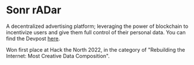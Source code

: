 # Sonr rADar
A decentralized advertising platform; leveraging the power of blockchain to incentivize users and give them full control of their personal data. You can find the Devpost [here](https://devpost.com/software/sonr-radar).

Won first place at Hack the North 2022, in the category of "Rebuilding the Internet: Most Creative Data Composition".

